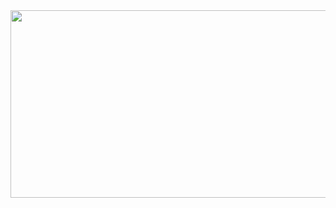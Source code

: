 <img src="https://github.com/SkosMartren/useful-materials/blob/main/DFS_graph_1.png" width="800" height="300"/>
